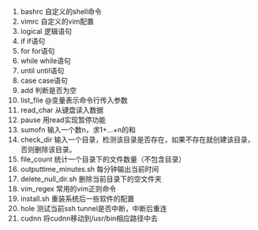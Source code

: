 1. bashrc	自定义的shell命令
2. vimrc		自定义的vim配置
3. logical  逻辑语句
4. if       if语句
5. for      for语句
6. while    while语句
7. until    until语句
8. case     case语句
9. add    判断是否为空
10. list_file    @变量表示命令行传入参数
11. read_char    从键盘读入数据
12. pause   用read实现暂停功能
13. sumofn	输入一个数n，求1+...+n的和
14. check_dir 输入一个目录，检测该目录是否存在，如果不存在就创建该目录，否则删除该目录。
15. file_count  统计一个目录下的文件数量（不包含目录）
16. outputtime_minutes.sh 每分钟输出当前时间
17. delete_null_dir.sh 删除当前目录下的空文件夹
18. vim_regex		常用的vim正则命令
19. install.sh	重装系统后一些软件的配置
20. hole  测试当前ssh tunnel是否中断，中断后重连
21. cudnn 将cudnn移动到/usr/bin相应路径中去
